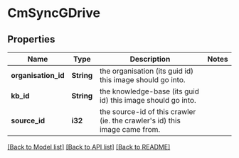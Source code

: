 # CmSyncGDrive

## Properties

Name | Type | Description | Notes
------------ | ------------- | ------------- | -------------
**organisation_id** | **String** | the organisation (its guid id) this image should go into. | 
**kb_id** | **String** | the knowledge-base (its guid id) this image should go into. | 
**source_id** | **i32** | the source-id of this crawler (ie. the crawler's id) this image came from. | 

[[Back to Model list]](../README.md#documentation-for-models) [[Back to API list]](../README.md#documentation-for-api-endpoints) [[Back to README]](../README.md)


